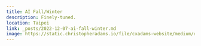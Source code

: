 ```yaml
---
title: AI Fall/Winter
description: Finely-tuned.
location: Taipei
link: _posts/2022-12-07-ai-fall-winter.md
image: https://static.christopheradams.io/file/cxadams-website/medium/drive/AI/StableDiffusion/2022-12/lighter-itemidem-3-upscale/20221228080407_00003_portrait_blurry_photo_of_handsome_itemidem_street_photography_by_william_klein_fashion_photo_shoot_on_the_street_large_black_sunglasses.jpg
---
```


